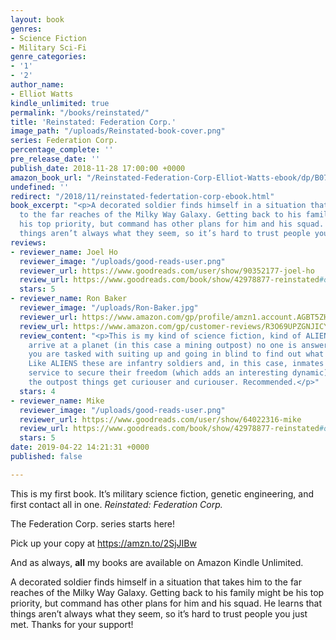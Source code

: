 ```yaml
---
layout: book
genres:
- Science Fiction
- Military Sci-Fi
genre_categories:
- '1'
- '2'
author_name:
- Elliot Watts
kindle_unlimited: true
permalink: "/books/reinstated/"
title: 'Reinstated: Federation Corp.'
image_path: "/uploads/Reinstated-book-cover.png"
series: Federation Corp.
percentage_complete: ''
pre_release_date: ''
publish_date: 2018-11-28 17:00:00 +0000
amazon_book_url: "/Reinstated-Federation-Corp-Elliot-Watts-ebook/dp/B07KYCT54Z/"
undefined: ''
redirect: "/2018/11/reinstated-federtation-corp-ebook.html"
book_excerpt: "<p>A decorated soldier finds himself in a situation that takes him
  to the far reaches of the Milky Way Galaxy. Getting back to his family might be
  his top priority, but command has other plans for him and his squad. He learns that
  things aren’t always what they seem, so it’s hard to trust people you just met...</p>"
reviews:
- reviewer_name: Joel Ho
  reviewer_image: "/uploads/good-reads-user.png"
  reviewer_url: https://www.goodreads.com/user/show/90352177-joel-ho
  review_url: https://www.goodreads.com/book/show/42978877-reinstated#other_reviews
  stars: 5
- reviewer_name: Ron Baker
  reviewer_image: "/uploads/Ron-Baker.jpg"
  reviewer_url: https://www.amazon.com/gp/profile/amzn1.account.AGBT5ZHURXFUYIZD2YBXT7DRZ7IQ
  review_url: https://www.amazon.com/gp/customer-reviews/R3O69UPZGNJICY
  review_content: "<p>This is my kind of science fiction, kind of ALIENS -esque. You
    arrive at a planet (in this case a mining outpost) no one is answering your hails,
    you are tasked with suiting up and going in blind to find out what has happened.
    Like ALIENS these are infantry soldiers and, in this case, inmates pressed into
    service to secure their freedom (which adds an interesting dynamic). As they explore
    the outpost things get curiouser and curiouser. Recommended.</p>"
  stars: 4
- reviewer_name: Mike
  reviewer_image: "/uploads/good-reads-user.png"
  reviewer_url: https://www.goodreads.com/user/show/64022316-mike
  review_url: https://www.goodreads.com/book/show/42978877-reinstated#other_reviews
  stars: 5
date: 2019-04-22 14:21:31 +0000
published: false

---
```

This is my first book. It’s military science fiction, genetic engineering, and first contact all in one. <em>Reinstated: Federation Corp.</em>

The Federation Corp. series starts here!

Pick up your copy at <a href="https://amzn.to/2SjJIBw" target="_blank">https://amzn.to/2SjJIBw</a>

And as always, <strong>all</strong> my books are available on Amazon Kindle Unlimited.

A decorated soldier finds himself in a situation that takes him to the far reaches of the Milky Way Galaxy. Getting back to his family might be his top priority, but command has other plans for him and his squad. He learns that things aren’t always what they seem, so it’s hard to trust people you just met. Thanks for your support!